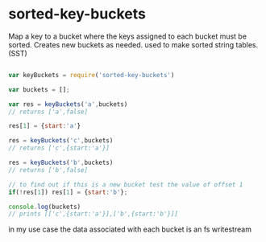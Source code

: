 sorted-key-buckets
==================

Map a key to a bucket where the keys assigned to each bucket must be sorted. Creates new buckets as needed. used to make sorted string tables. (SST)

```js

var keyBuckets = require('sorted-key-buckets')

var buckets = [];

var res = keyBuckets('a',buckets)
// returns ['a',false]

res[1] = {start:'a'}

res = keyBuckets('c',buckets)
// returns ['c',{start:'a'}]

res = keyBuckets('b',buckets)
// returns ['b',false]

// to find out if this is a new bucket test the value of offset 1 
if(!res[1]) res[1] = {start:'b'};

console.log(buckets)
// prints [['c',{start:'a'}],['b',{start:'b'}]]


```


in my use case the data associated with each bucket is an fs writestream
